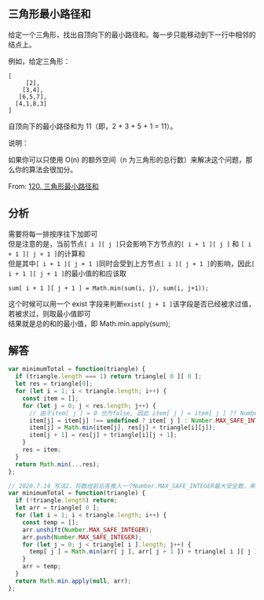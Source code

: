 ## 三角形最小路径和

给定一个三角形，找出自顶向下的最小路径和。每一步只能移动到下一行中相邻的结点上。

例如，给定三角形：

```
[
     [2],
    [3,4],
   [6,5,7],
  [4,1,8,3]
]
```

自顶向下的最小路径和为 11（即，2 + 3 + 5 + 1 = 11）。

说明：

如果你可以只使用 O(n) 的额外空间（n 为三角形的总行数）来解决这个问题，那么你的算法会很加分。

From: [120. 三角形最小路径和](https://leetcode-cn.com/problems/triangle/submissions/)

## 分析

需要将每一排按序往下加即可  
但是注意的是，当前节点`[ i ][ j ]`只会影响下方节点的`[ i + 1 ][ j ]` 和 `[ i + 1 ][ j + 1 ]`的计算和  
但是其中`[ i + 1 ][ j + 1 ]`同时会受到上方节点`[ i ][ j + 1 ]`的影响，因此`[ i + 1 ][ j + 1 ]`的最小值的和应该取

```
sum[ i + 1 ][ j + 1 ] = Math.min(sum(i, j), sum(i, j+1));
```

这个时候可以用一个 exist 字段来判断`exist[ j + 1 ]`该字段是否已经被求过值，若被求过，则取最小值即可  
结果就是总的和的最小值，即 Math.min.apply(sum);

## 解答

```javascript
var minimumTotal = function(triangle) {
  if (triangle.length === 1) return triangle[ 0 ][ 0 ];
  let res = triangle[0];
  for (let i = 1; i < triangle.length; i++) {
    const item = [];
    for (let j = 0; j < res.length; j++) {
      // 由于item[ j ] = 0 也为false, 因此 item[ j ] = item[ j ] ?? Number.MAX_SAFE_INTEGER;
      item[j] = item[j] !== undefined ? item[ j ] : Number.MAX_SAFE_INTEGER;
      item[j] = Math.min(item[j], res[j] + triangle[i][j]);
      item[j + 1] = res[j] + triangle[i][j + 1];
    }
    res = item;
  }
  return Math.min(...res);
};

// 2020.7.14 写法2，将数组前后各推入一个Number.MAX_SAFE_INTEGER最大安全数，来进行对比
var minimumTotal = function(triangle) {
  if (!triangle.length) return;
  let arr = triangle[ 0 ];
  for (let i = 1; i < triangle.length; i++) {
    const temp = [];
    arr.unshift(Number.MAX_SAFE_INTEGER);
    arr.push(Number.MAX_SAFE_INTEGER);
    for (let j = 0; j < triangle[ i ].length; j++) {
      temp[ j ] = Math.min(arr[ j ], arr[ j + 1 ]) + triangle[ i ][ j ];  // 此时就不用做边界判断处理
    }
    arr = temp;
  }
  return Math.min.apply(null, arr);
};
```
